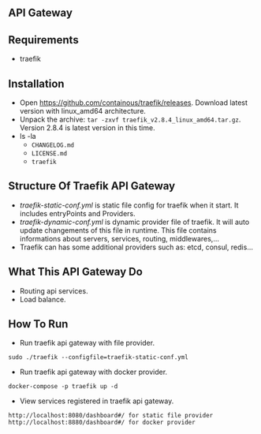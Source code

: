 ## **API Gateway**

## **Requirements**
- traefik
## **Installation**

- Open https://github.com/containous/traefik/releases. Download latest version with linux_amd64 architecture.
- Unpack the archive: ```tar -zxvf traefik_v2.8.4_linux_amd64.tar.gz```. Version 2.8.4 is latest version in this time.
- ls -la
  - ```CHANGELOG.md```
  - ```LICENSE.md```
  - ```traefik```

## **Structure Of Traefik API Gateway**
- *traefik-static-conf.yml* is static file config for traefik when it start. It includes entryPoints and Providers.
- *traefik-dynamic-conf.yml* is dynamic provider file of traefik. It will auto update changements of this file in runtime. This file contains informations about servers, services, routing, middlewares,...
- Traefik can has some additional providers such as: etcd, consul, redis...
## **What This API Gateway Do**
- Routing api services.
- Load balance.
## **How To Run**
- Run traefik api gateway with file provider.
```
sudo ./traefik --configfile=traefik-static-conf.yml
```
- Run traefik api gateway with docker provider.
```
docker-compose -p traefik up -d
```
- View services registered in traefik api gateway.
```
http://localhost:8080/dashboard#/ for static file provider
http://localhost:8880/dashboard#/ for docker provider
```


